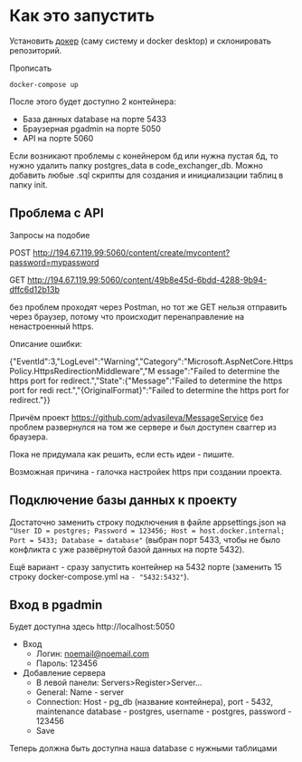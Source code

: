 # Как это запустить
Установить [докер](https://www.docker.com/products/docker-desktop/) (саму систему и docker desktop) и склонировать репозиторий.

Прописать
```
docker-compose up
```
После этого будет доступно 2 контейнера:
+ База данных database на порте 5433
+ Браузерная pgadmin на порте 5050
+ API на порте 5060

Если возникают проблемы с конейнером бд или нужна пустая бд, то нужно удалить папку postgres_data в code_exchanger_db. Можно добавить любые .sql скрипты для создания и инициализации таблиц в папку init.

## Проблема с API
Запросы на подобие

POST http://194.67.119.99:5060/content/create/mycontent?password=mypassword

GET http://194.67.119.99:5060/content/49b8e45d-6bdd-4288-9b94-dffc6d12b13b

без проблем проходят через Postman, но тот же GET нельзя отправить через браузер, потому что происходит перенаправление на ненастроенный https.

Описание ошибки:

{"EventId":3,"LogLevel":"Warning","Category":"Microsoft.AspNetCore.HttpsPolicy.HttpsRedirectionMiddleware","M
essage":"Failed to determine the https port for redirect.","State":{"Message":"Failed to determine the https port for redi
rect.","{OriginalFormat}":"Failed to determine the https port for redirect."}}

Причём проект https://github.com/advasileva/MessageService без проблем развернулся на том же сервере и был доступен сваггер из браузера.

Пока не придумала как решить, если есть идеи - пишите.

Возможная причина - галочка настройек https при создании проекта.

## Подключение базы данных к проекту
Достаточно заменить строку подключения в файле appsettings.json на ```"User ID = postgres; Password = 123456; Host = host.docker.internal; Port = 5433; Database = database"``` (выбран порт 5433, чтобы не было конфликта с уже развёрнутой базой данных на порте 5432). 

Ещё вариант - сразу запустить контейнер на 5432 порте (заменить 15 строку docker-compose.yml на ```- "5432:5432"```).

## Вход в pgadmin
Будет доступна здесь http://localhost:5050
+ Вход
  + Логин: noemail@noemail.com
  + Пароль: 123456
+ Добавление сервера
  + В левой панели: Servers>Register>Server...
  + General: Name - server
  + Connection: Host - pg_db (название контейнера), port - 5432, maintenance database - postgres, username - postgres, password - 123456
  + Save
  
Теперь должна быть доступна наша database c нужными таблицами
